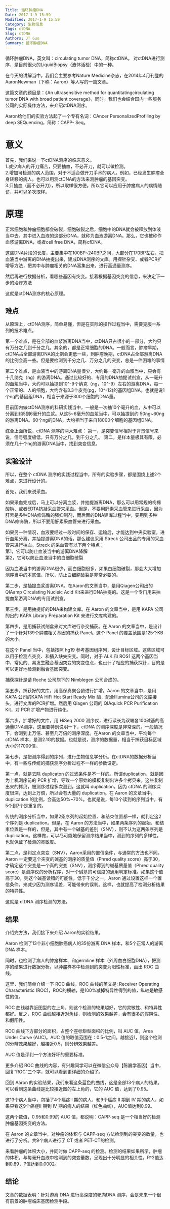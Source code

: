 ```yaml
---
Title: 循环肿瘤DNA
Date: 2017-1-9 15:59
Modified: 2017-1-9 15:59
Category: 生物信息
Tags: ctDNA
Slug: ctDNA
Authors: JT Guo
Summary: 循环肿瘤DNA
---
```

循环肿瘤DNA，英文叫：circulating tumor DNA，简称ctDNA。
对ctDNA进行测序，是目前很火的LiquidBiopsy（液体活检）中的一种。  
  
在今天的讲解当中，我们会主要参考Nature Medicine杂志，在2014年4月刊登的AaronNewman（下称：Aaron）等人写的一篇文章。  
  
这篇文章的题目是：《An ultrasensitive method for quantitatingcirculating tumor DNA with
broad patient coverage》，同时，我们也会结合国内一些服务公司的实际操作方法，来介绍ctDNA测序。  
  
Aaron给他们的实验方法起了一个专有名词：CAncer PersonalizedProfiling by deep SEQuencing，简称：CAPP-
Seq。  

# 意义

首先，我们来说一下ctDNA测序的临床意义。  
1.减少病人的开刀痛苦，只要抽血，不必开刀，就可以做检测。  
2.增加可检测的病人范围，对于不适合做开刀手术的病人。例如，已经发生肿瘤全身转移的病人。也可以用测ctDNA的方法来测肿瘤的基因突变。  
3.只抽血（而不必开刀），所以取样很方便。所以它可以应用于肿瘤病人的病情随访，并可以多次取样。

# 原理

正常细胞和肿瘤细胞都会破裂，细胞破裂之后，细胞中的DNA就会被释放到体液当中去。其中进入血液的这部分DNA，就称为血液游离DNA。那么，它也被称作血浆游离DNA，或者cell
free DNA，简称cfDNA。
  
这些DNA片段的长度，主要集中在100BP~240BP之间，大部分在170BP左右，把血液当中游离的DNA抽提出来，建成DNA测序的文库。用探针杂交、或者PCR扩增等方法，把其中与肿瘤相关的DNA富集出来，进行高通量测序。
  
然后再进行数据分析，看哪些基因有突变。接着根据基因突变的信息，来决定下一步的治疗方法
  
这就是ctDNA测序的核心原理。  

## 难点

从原理上，ctDNA测序，简单易懂，但是在实际的操作过程当中，需要克服一系列的技术难点。

第一个难点，是在全部的血浆游离DNA当中，ctDNA只占很小的一部分，大约只有万分之几到千分之几。其余的，都是正常细胞的DNA。一般而言，肿瘤早期，ctDNA占全部游离DNA的比例会更低一些，到肿瘤晚期，ctDNA占全部游离DNA的比例会高一些。但是要检测到千分之几、万分之几的突变，总是一件困难的事情  

第二个难点，是血液当中的游离DNA量很少，大约每一毫升的血浆当中，只会有十几纳克（ng）的游离DNA。通过比较好的、专用的DNA抽提试剂盒，从一毫升的血浆当中，大约可以抽提到10^-9个纳克（ng，10^-9）左右的游离DNA，每一个正常的、人的细胞，大约含有3.3个皮克(pg，10^-12)的基因组DNA。也就是说1个ng的基因组DNA，相当于来源于300个细胞的DNA量。

目前国内做ctDNA测序的科研实践当中，一般是一次抽10个毫升的血，从中可以分离到约5到6毫升的血浆。从这5~6毫升的血浆当中，可以抽提到约
50ng~60ng 的游离DNA。60个ng的DNA，大约相当于来自18000个细胞的基因组DNA。

综合上面所说，ctDNA 测序的两大难点：
第一，是突变信号相对于背景信号来说，信号强度极低，只有万分之几，到千分之几。
第二，是样本量极其有限，必须在几十个ng的游离DNA当中，找到突变信息。

## 实验设计

所以，在整个 ctDNA 测序的实践过程当中，所有的实验步骤，都是围绕上述2个难点，来进行设计的。  
  
首先，我们来说采血。  
  
如果采血完成后，马上可以分离血浆，并抽提游离DNA，那么可以用常规的枸橼酸钠、或者EDTA抗凝采血管来采血。但是，不要用肝素采血管来进行采血，因为肝素是多种DNA修饰酶的强抑制剂，而后面的DNA建库过程当中，要用到多种DNA修饰酶，所以不要用肝素采血管来进行采血。  
  
如果另一种情况，血液要经过一段时间的保存、运输后，才能达到中央实验室，进行血浆分离，并抽提游离DNA的话，那么建议采用 Streck
公司出品的专用的采血管来进行抽血。Streck 的采血管有以下两个特点：  
第1，它可以防止血液当中的游离DNA降解  
第2，它可以防止血液当中的白细胞破裂  
  
因为血液当中的游离DNA很少，而白细胞很多，如果白细胞破裂，那会大大增加测序当中的本底值，所以，防止白细胞破裂是非常必要的。  
  
第二步，是抽提血浆游离DNA。在Aaron的文章当中，是用Qiagen公司出的QIAamp  Circulating Nucleic Acid
Kit来进行DNA抽提的。这是一个专门用来抽提血浆游离DNA的专用试剂盒。  
  
第三步，是用抽提好的DNA来构建文库。在 Aaron 的文章当中，是用 KAPA 公司的出的 KAPA Library Preparation Kit
来进行文库构建的。  
  
第四步，是用捕获试剂盒来对文库进行杂交捕获。在 Aaron 的文章当中，是设计了一个针对139个肿瘤相关基因的捕获 Panel。这个 Panel
的覆盖范围是125个KB的大小。  
  
在这个 Panel 当中，包括按照 hg19 参考基因组序列，设计目标区域。这些区域可以用于检测点突变、和插入缺失突变。同时，对于 ALK 和 ROS1
这两个基因当中，常见的、易发生融合基因突变的突变位点，也设计了相应的捕获探针，目的是可以更好地检测到融合基因突变。  
  
捕获探针是请 Roche 公司旗下的 Nimblegen 公司合成的。  
  
第五步，捕获好的文库，用高保真聚合酶进行扩增。Aaron 的文章当中，是用 KAPA 公司的KAPA HiFi Hot Start Ready Mix
酶，配合Illumina公司的文库接头，进行文库的PCR扩增。然后用 Qiagen 公司的 QIAquick PCR Purification Kit，对
PCR 扩增产物进行纯化。  
  
第六步，扩增好的文库，用 HiSeq 2000 测序仪，进行读长为双端各100碱基的高通量DNA测序，这里要特别说明一下，ctDNA
的测序深度是非常深的。一般情况下，会测到上万倍、甚至几万倍的测序深度。在Aaron 的文章当中，平均每个ctDNA
样本，是测2.1G的数据。也就是说，测序的数据量，相当于捕获目标区域大小的17000倍。  
  
第七步，是把测序得到的序列，进行生物信息学分析。在ctDNA的数据分析当中，有一些与传统的捕获测序分析过程不一样的参数设定。  
  
第一点，就是去除 duplicaton 的过滤条件是不一样的。所谓duplication，就是因为上机测序前的 PCR
扩增，导致一个原始的模板复制出许多个拷贝来。这些复制出来的拷贝，被测序过程多次测到，这就叫 duplication。因为 ctDNA
的测序深度很深，达到上万倍，所以会有大量的 duplication。在 Aaron 的文章当中，duplication
的比例，会高达50%~70%。也就是说，每10个读到的序列当中，有5个到7个是重复的。  
  
传统的测序分析当中，如果2条序列的起始位置、和结束位置都一样，就判定这2个序列是 duplication。但是，在 Aaron
的方法当中，如果两条序列的起始、和结束位置是一样的，但是，其中有一个碱基的差别（SNV），则不认为这两条序列是
duplication。这样做，可以尽可能地保留测序结果当中，测到的序列的多样性。也就保证了检测的灵敏度。  
  
第二点，是判定点突变（SNV），Aaron采用的置信条件，与通常的方法也不同。Aaron 一定要这个突变的碱基的测序的质量值（Phred quality
score）高于30，才确定这个突变是一个真的突变（SNV），测序得到的碱基质量值（Phred quality
score）是测序仪的分析程序，对一个碱基的可信度的通用判定标准。如果这个值高于30，则这个碱基读错的可能性，低于千分之一，Aaron
通过设置这样一个置信条件，来减少因为测序误差，可能带来的误判。这样，也就提高了检测分析结果的特异性。  
  
这就是 ctDNA 测序检测的方法。  

## 结果

介绍完方法，我们接下来介绍 Aaron的实验结果。
  
Aaron 检测了13个非小细胞肺癌病人的35份游离 DNA 样本，和5个正常人的游离 DNA 样本。  
  
同时，也检测了病人的肿瘤样本、和germline 样本（外周血白细胞DNA），把测序的结果进行数据分析。以肿瘤样本中检测到的突变为阳性标准，画出 ROC
曲线。  
  
这里，我们简单介绍一下 ROC 曲线，ROC 曲线的英文是: Receiver Operating Characteristic
(ROC)，ROC的横轴，是100%减掉特异性得到的值，纵轴是敏感性的值。  
  
ROC 曲线越靠近图型的左上角，则这个检测的较果越好，它的灵敏性、和特异性都好。反之，ROC
曲线越接近对角线，则检测的效果越差，会有很多的假阴性、和假阳性。  
  
ROC 曲线下方部分的面积，占整个座标矩型面积的比例，叫 AUC 值，Area Under Curve (AUC)。AUC
值的取值范围在：0.5-1之间。越接近1，则这个检测的分辨效果越好，越接近0.5，则分辨效果越差。  
  
AUC 值是评判一个方法好坏的重要标准。  
  
更多介绍 ROC 曲线的内容，有兴趣同学可以在微信公众号【陈巍学基因】当中，回复“ROC”三个字，就可以看到更详细的介绍了。  
  
回到 Aaron 的实验结果，我们来看这条蓝色的曲线，这是全部13个病人的结果。可以看到这条曲线是比较接近图的左上角的，它的 AUC 值，达到了0.95。  
  
这13个病人当中，包括了4个癌症 I 期的病人，和9个癌症 II 期到 IV 期的病人，如果只看这9个癌症II 期到 IV
期的病人的结果（红色曲线），AUC值达到0.99。  
  
这两个数值，0.95和0.99的 AUC 值，都说明：CAPP-seq 是一个相当好的检测肿瘤基因突变的方法。  
  
在 Aaron 的文章当中，对肿瘤的体积与 CAPP-seq 方法检测到的突变的数量，也进行了分析。共9个病人进行了 CT 或者 PET-CT的检测。  
  
来看肿瘤的体积大小，并同时做 CAPP-seq
的检测。检测的结果如果所示，肿瘤的体积，与每毫升血液中检测到的突变量数，呈现出十分明显的相关性。R^2值达到0.89，P值达到0.0002。

## 结论

文章的数据表明：针对游离 DNA 进行高深度的靶向DNA 测序，会是未来一个很有前景的肿瘤临床基因检测手段。  

